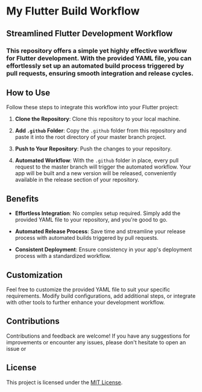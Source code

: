 # My Flutter Build Workflow

## Streamlined Flutter Development Workflow

### This repository offers a simple yet highly effective workflow for Flutter development. With the provided YAML file, you can effortlessly set up an automated build process triggered by pull requests, ensuring smooth integration and release cycles.

## How to Use

Follow these steps to integrate this workflow into your Flutter project:

1. **Clone the Repository**: Clone this repository to your local machine.

2. **Add `.github` Folder**: Copy the `.github` folder from this repository and paste it into the root directory of your master branch project.

3. **Push to Your Repository**: Push the changes to your repository. 

4. **Automated Workflow**: With the `.github` folder in place, every pull request to the master branch will trigger the automated workflow. Your app will be built and a new version will be released, conveniently available in the release section of your repository.

## Benefits

- **Effortless Integration**: No complex setup required. Simply add the provided YAML file to your repository, and you're good to go.

- **Automated Release Process**: Save time and streamline your release process with automated builds triggered by pull requests.

- **Consistent Deployment**: Ensure consistency in your app's deployment process with a standardized workflow.

## Customization

Feel free to customize the provided YAML file to suit your specific requirements. Modify build configurations, add additional steps, or integrate with other tools to further enhance your development workflow.

## Contributions

Contributions and feedback are welcome! If you have any suggestions for improvements or encounter any issues, please don't hesitate to open an issue or

## License

This project is licensed under the [MIT License](LICENSE).